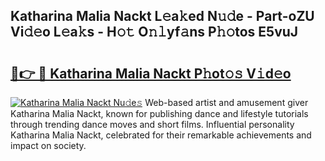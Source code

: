 ## Katharina Malia Nackt L𝚎a𝚔ed N𝚞𝚍e - Part-oZU Vi𝚍𝚎o L𝚎a𝚔s - H𝚘𝚝 O𝚗𝚕yf𝚊ns P𝚑𝚘tos E5vuJ

# <h2><a href="http://kf0oyd.oniu.top/?m=Katharina+Malia+Nackt">🔗👉 🔴 Katharina Malia Nackt P𝚑ot𝚘𝚜 V𝚒d𝚎o</a></h2>

[![Katharina Malia Nackt Nu𝚍e𝚜](https://i.imgur.com/0qMVB7G.gif)](http://kf0oyd.oniu.top/?m=Katharina+Malia+Nackt)
Web-based artist and amusement giver Katharina Malia Nackt, known for publishing dance and lifestyle tutorials through trending dance moves and short films. Influential personality Katharina Malia Nackt, celebrated for their remarkable achievements and impact on society.  
